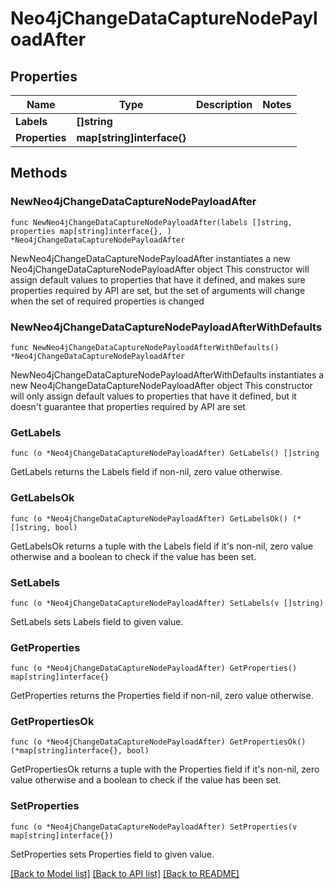 # Neo4jChangeDataCaptureNodePayloadAfter

## Properties

Name | Type | Description | Notes
------------ | ------------- | ------------- | -------------
**Labels** | **[]string** |  | 
**Properties** | **map[string]interface{}** |  | 

## Methods

### NewNeo4jChangeDataCaptureNodePayloadAfter

`func NewNeo4jChangeDataCaptureNodePayloadAfter(labels []string, properties map[string]interface{}, ) *Neo4jChangeDataCaptureNodePayloadAfter`

NewNeo4jChangeDataCaptureNodePayloadAfter instantiates a new Neo4jChangeDataCaptureNodePayloadAfter object
This constructor will assign default values to properties that have it defined,
and makes sure properties required by API are set, but the set of arguments
will change when the set of required properties is changed

### NewNeo4jChangeDataCaptureNodePayloadAfterWithDefaults

`func NewNeo4jChangeDataCaptureNodePayloadAfterWithDefaults() *Neo4jChangeDataCaptureNodePayloadAfter`

NewNeo4jChangeDataCaptureNodePayloadAfterWithDefaults instantiates a new Neo4jChangeDataCaptureNodePayloadAfter object
This constructor will only assign default values to properties that have it defined,
but it doesn't guarantee that properties required by API are set

### GetLabels

`func (o *Neo4jChangeDataCaptureNodePayloadAfter) GetLabels() []string`

GetLabels returns the Labels field if non-nil, zero value otherwise.

### GetLabelsOk

`func (o *Neo4jChangeDataCaptureNodePayloadAfter) GetLabelsOk() (*[]string, bool)`

GetLabelsOk returns a tuple with the Labels field if it's non-nil, zero value otherwise
and a boolean to check if the value has been set.

### SetLabels

`func (o *Neo4jChangeDataCaptureNodePayloadAfter) SetLabels(v []string)`

SetLabels sets Labels field to given value.


### GetProperties

`func (o *Neo4jChangeDataCaptureNodePayloadAfter) GetProperties() map[string]interface{}`

GetProperties returns the Properties field if non-nil, zero value otherwise.

### GetPropertiesOk

`func (o *Neo4jChangeDataCaptureNodePayloadAfter) GetPropertiesOk() (*map[string]interface{}, bool)`

GetPropertiesOk returns a tuple with the Properties field if it's non-nil, zero value otherwise
and a boolean to check if the value has been set.

### SetProperties

`func (o *Neo4jChangeDataCaptureNodePayloadAfter) SetProperties(v map[string]interface{})`

SetProperties sets Properties field to given value.



[[Back to Model list]](../README.md#documentation-for-models) [[Back to API list]](../README.md#documentation-for-api-endpoints) [[Back to README]](../README.md)


